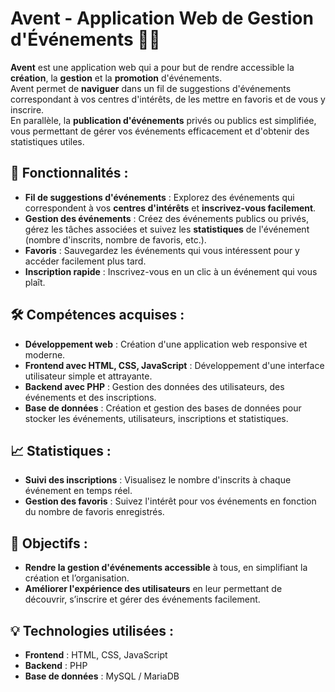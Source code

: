 # Avent - Application Web de Gestion d'Événements 📅🎉

**Avent** est une application web qui a pour but de rendre accessible la **création**, la **gestion** et la **promotion** d'événements.  
Avent permet de **naviguer** dans un fil de suggestions d'événements correspondant à vos centres d'intérêts, de les mettre en favoris et de vous y inscrire.  
En parallèle, la **publication d'événements** privés ou publics est simplifiée, vous permettant de gérer vos événements efficacement et d'obtenir des statistiques utiles.

## 🚀 Fonctionnalités :
- **Fil de suggestions d'événements** : Explorez des événements qui correspondent à vos **centres d'intérêts** et **inscrivez-vous facilement**.
- **Gestion des événements** : Créez des événements publics ou privés, gérez les tâches associées et suivez les **statistiques** de l'événement (nombre d'inscrits, nombre de favoris, etc.).
- **Favoris** : Sauvegardez les événements qui vous intéressent pour y accéder facilement plus tard.
- **Inscription rapide** : Inscrivez-vous en un clic à un événement qui vous plaît.

## 🛠️ Compétences acquises :
- **Développement web** : Création d'une application web responsive et moderne.
- **Frontend avec HTML, CSS, JavaScript** : Développement d'une interface utilisateur simple et attrayante.
- **Backend avec PHP** : Gestion des données des utilisateurs, des événements et des inscriptions.
- **Base de données** : Création et gestion des bases de données pour stocker les événements, utilisateurs, inscriptions et statistiques.

## 📈 Statistiques :
- **Suivi des inscriptions** : Visualisez le nombre d'inscrits à chaque événement en temps réel.
- **Gestion des favoris** : Suivez l'intérêt pour vos événements en fonction du nombre de favoris enregistrés.

## 🎯 Objectifs :
- **Rendre la gestion d'événements accessible** à tous, en simplifiant la création et l’organisation.
- **Améliorer l'expérience des utilisateurs** en leur permettant de découvrir, s’inscrire et gérer des événements facilement.

## 💡 Technologies utilisées :
- **Frontend** : HTML, CSS, JavaScript
- **Backend** : PHP
- **Base de données** : MySQL / MariaDB
